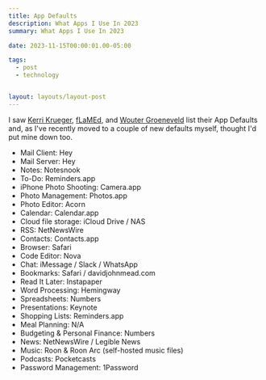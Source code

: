 ```yaml
---
title: App Defaults
description: What Apps I Use In 2023
summary: What Apps I Use In 2023

date: 2023-11-15T00:00:01.00-05:00

tags:
  - post
  - technology


layout: layouts/layout-post
---
```

I saw <a href="https://frenetic.ink/2023/11/07/defaults.html" title="Defaults">Kerri Krueger</a>, <a href="https://flamedfury.com/posts/app-defaults/" title="App Defaults">fLaMEd</a>, and <a href="https://brainbaking.com/post/2023/11/app-defaults-in-late-2023/" title="App Defaults In Late 2023">Wouter Groeneveld</a> list their App Defaults and, as I've recently moved to a couple of new defaults myself, thought I'd put mine down too.

<ul>
<li><span class="bold">Mail Client:</span> Hey</li>
<li><span class="bold">Mail Server:</span> Hey</li>
<li><span class="bold">Notes:</span> Notesnook</li>
<li><span class="bold">To-Do:</span> Reminders.app</li>
<li><span class="bold">iPhone Photo Shooting:</span> Camera.app</li>
<li><span class="bold">Photo Management:</span> Photos.app</li>
<li><span class="bold">Photo Editor:</span> Acorn</li>
<li><span class="bold">Calendar:</span> Calendar.app</li>
<li><span class="bold">Cloud file storage:</span> iCloud Drive / NAS</li>
<li><span class="bold">RSS:</span> NetNewsWire</li>
<li><span class="bold">Contacts:</span> Contacts.app</li>
<li><span class="bold">Browser:</span> Safari</li>
<li><span class="bold">Code Editor:</span> Nova</li>
<li><span class="bold">Chat:</span> iMessage / Slack / WhatsApp</li>
<li><span class="bold">Bookmarks:</span> Safari / davidjohnmead.com</li>
<li><span class="bold">Read It Later:</span> Instapaper</li>
<li><span class="bold">Word Processing:</span> Hemingway</li>
<li><span class="bold">Spreadsheets:</span> Numbers</li>
<li><span class="bold">Presentations:</span> Keynote</li>
<li><span class="bold">Shopping Lists:</span> Reminders.app</li>
<li><span class="bold">Meal Planning:</span> N/A</li>
<li><span class="bold">Budgeting & Personal Finance:</span> Numbers</li>
<li><span class="bold">News:</span> NetNewsWire / Legible News</li>
<li><span class="bold">Music:</span> Roon & Roon Arc (self-hosted music files)</li>
<li><span class="bold">Podcasts:</span> Pocketcasts</li>
<li><span class="bold">Password Management:</span> 1Password</li>
</ul>

